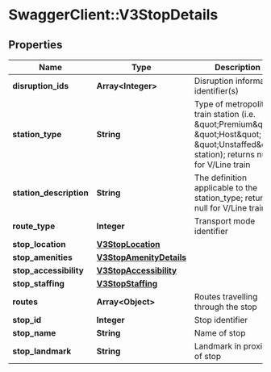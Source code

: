 # SwaggerClient::V3StopDetails

## Properties
Name | Type | Description | Notes
------------ | ------------- | ------------- | -------------
**disruption_ids** | **Array&lt;Integer&gt;** | Disruption information identifier(s) | [optional] 
**station_type** | **String** | Type of metropolitan train station (i.e. \&quot;Premium\&quot;, \&quot;Host\&quot; or \&quot;Unstaffed\&quot; station); returns null for V/Line train | [optional] 
**station_description** | **String** | The definition applicable to the station_type; returns null for V/Line train | [optional] 
**route_type** | **Integer** | Transport mode identifier | [optional] 
**stop_location** | [**V3StopLocation**](V3StopLocation.md) |  | [optional] 
**stop_amenities** | [**V3StopAmenityDetails**](V3StopAmenityDetails.md) |  | [optional] 
**stop_accessibility** | [**V3StopAccessibility**](V3StopAccessibility.md) |  | [optional] 
**stop_staffing** | [**V3StopStaffing**](V3StopStaffing.md) |  | [optional] 
**routes** | **Array&lt;Object&gt;** | Routes travelling through the stop | [optional] 
**stop_id** | **Integer** | Stop identifier | [optional] 
**stop_name** | **String** | Name of stop | [optional] 
**stop_landmark** | **String** | Landmark in proximity of stop | [optional] 

